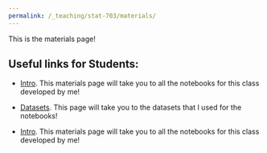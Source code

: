 ```yaml
---
permalink: /_teaching/stat-703/materials/
---
```



This is the materials page!

## Useful links for Students:

- [Intro](/Intro.html/). This materials page will take you to all the notebooks for this class developed by me!

- [Datasets](../_teaching/stat-703/datasets/datasets.md). This page will take you to the datasets that I used for the notebooks!

- [Intro](/Intro.html/). This materials page will take you to all the notebooks for this class developed by me!
 
